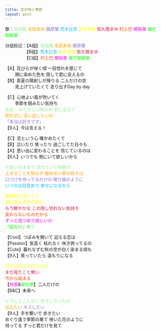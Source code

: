 ```yaml
---
title: 恋が咲く季節
layout: post
---
```

歌：<font color="lightgreen">高垣楓</font> <font color="orange">本田未央</font> <font color="mediumpurple">藤原肇</font> <font color="deepskyblue">荒木比奈</font> <font color="yellow">喜多見柚</font> <font color="crimson">佐久間まゆ</font> <font color="orangered">村上巴</font> <font color="magenta">関裕美</font> <font color="lime">緒方智絵里</font>

<p>分组标记：【A组】<font color="lightgreen">高垣楓</font> <font color="orange">本田未央</font> <font color="mediumpurple">藤原肇</font><br />
　　　　　【B组】<font color="deepskyblue">荒木比奈</font> <font color="yellow">喜多見柚</font> <font color="crimson">佐久間まゆ</font><br />
　　　　　【C组】<font color="orangered">村上巴</font> <font color="magenta">関裕美</font> <font color="lime">緒方智絵里</font></p>

<p>【A】花びらが咲く頃 一目惚れを感じて<br />
　　  頬に染めた色を 隠して君に会えるの<br />
【B】真夏の陽射しが降りる 二人だけの空<br />
　　  見上げていたくて 走り出すDay by day</p>

<p>【C】心地よい風が吹いてく<br />
　　  季節を掴みたい気持ち<br />
<font color="lightgreen">ああ… もどかしい時の中 君に会えて</font><br />
<font color="orange">照れずに 言い出したいの</font><br />
<font color="mediumpurple">「本当は好きです」</font><br />
【9人】今は言える！</p>

<p>【C】恋という心 確かめたくて<br />
【B】泣いたり 笑ったり 過ごしてた日々も<br />
【A】思い出に変わることを 信じているのは<br />
【9人】いつでも 側にいて欲しいから</p>

<p><font color="lightgreen">片思いのままで 流れていく時間が</font><br />
<font color="orange">止まることを知らず 醒めない夢の続きは</font><br />
<font color="mediumpurple">口づけを待ってるだけの 眠り姫のように</font><br />
<font color="deepskyblue">いつかは目覚めて 幸せになるから</font></p>

<p><font color="yellow">黄昏色に描いてた<br />
君と見た景色が映る</font><br />
<font color="crimson">もう鮮やかな この隠し切れない気持ち</font><br />
<font color="orangered">変わらないものだから</font><br />
<font color="magenta">ずっと見つめて欲しいの</font><br />
<font color="lime">「私だけ」を！</font></p>

<p>【Cool】つぼみを開いて 迎える恋は<br />
【Passion】気高く 枯れなく 咲き誇ってるの<br />
【Cute】暮れなずむ秋の空が白く染まる頃も<br />
【9人】笑っていたら 温もりになる</p>

<p><font color="yellow">だから迷わず行けるの</font><br />
<font color="crimson">まだ見たこと無い</font><br />
<font color="orangered">今から始まる</font><br />
【<font color="magenta">裕美</font>&<font color="lime">智绘里</font>】二人だけの<br />
【B&C】未来へ</p>

<p><font color="lightgreen">どうしてこんなに 好きになったの</font><br />
<font color="orange">伝えたい</font> <font color="mediumpurple">キスしたい</font><br />
【9人】手を繫いで 歩きたい<br />
めぐり逢う季節の果て 咲いた花のように<br />
待ってる ずっと君だけを見て</p>
